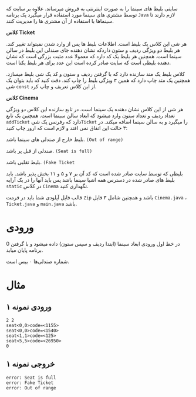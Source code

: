 سایتی بلیط های سینما را به صورت اینترنتی به فروش میرساند. علاوه بر سایت که توسط مشتری های سینما مورد استفاده قرار میگیرد یک برنامه `Java` لازم دارند تا سینماها با استفاده از آن مشتری ها را مدیریت کنند.

**کلاس Ticket**

هر شی این کلاس یک بلیط است. اطلاعات بلیط ها پس از وارد شدن نمیتواند تغییر کند. هر بلیط دو ویژگی ردیف و ستون داردکه نشان دهنده جای صندلی این بلیط در سالن سینما است. همچنین هر بلیط یک کد دارد که معمولا عدد مثبت بزرگی است که نشان دهنده بلیطی است که سایت صادر کرده است این عدد برای هر بلیط یکتا است.

کلاس بلیط یک متد سازنده دارد که با گرفتن ردیف و ستون و کد یک شی بلیط میسازد. همچنین یک متد چاپ دارد که همین ۳ ویژگی بلیط را چاپ کند. دقت کنید که باید بتوان یک شی `const` از این کلاس تعریف و چاپ کرد.

**کلاس Cinema**

هر شی از این کلاس نشان دهنده یک سینما است. در تابع سازنده این کلاس دو ویژگی تعداد ردیف و تعداد ستون وارد میشود که ابعاد سالن سینما است. همچنین یک تابع `addTicket` دارد که رفرنس یک شی`Ticket` را میگیرد و به سالن سینما اضافه میکند. در ۳ حالت این اتفاق نمی افتد و لازم است که ارور چاپ کنید:

بلیط خارج از صندلی های سینما باشد. `(Out of range)`

صندلی از قبل پر باشد. `(Seat is full)`

بلیط تقلبی باشد. `(Fake Ticket`

بلیطی که توسط سایت صادر شده است که کد آن بر ۷ و ۵ و ۱۱ بخش پذیر باشد. باید بلیط های صادر شده در دسترس همه اشیا سینما باشد پس باید آنها را در یک آرایه `static` در کلاس `Cinema` نگهداری کنید.

قالب فایل آپلودی شما باید در فرمت `Zip` باشد و همچنین شامل ۳ فایل `Cinema.java` ، `Ticket.java` و `main.java` باشد.
# ورودی

در خط اول ورودی ابعاد سینما (ابتدا ردیف و سپس ستون) داده میشود و با گرفتن 0 برنامه پایان میابد.

شماره صندلی‌ها ۰ بیس است.
# مثال
## ورودی نمونه ۱
```
2 2
seat<0,0>code=<1155>
seat<0,0>code=<1540>
seat<1,1>code=<125>
seat<5,5>code=<26950>
0
```

## خروجی نمونه ۱
```
error: Seat is full
error: Fake Ticket
error: Out of range
```
